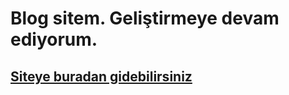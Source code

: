 # Blog sitem. Geliştirmeye devam ediyorum.

## [Siteye buradan gidebilirsiniz](https://blog.mustafakole.dev)
